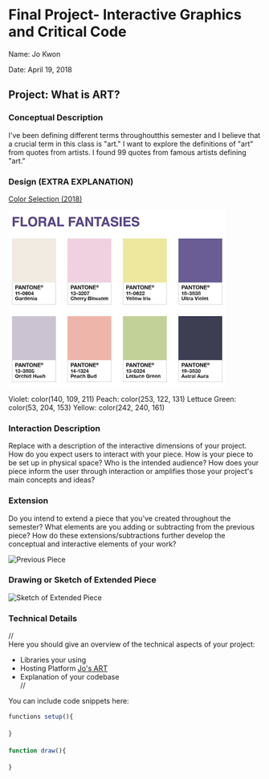 # Final Project- Interactive Graphics and Critical Code

Name:  Jo Kwon 

Date: April 19, 2018

## Project: What is ART? 

### Conceptual Description

I've been defining different terms throughoutthis semester and I believe that a crucial term in this class is "art." I want to explore the definitions of "art" from quotes from artists. I found 99 quotes from famous artists defining "art."  

### Design (EXTRA EXPLANATION)
[Color Selection (2018)](https://www.pantone.com/color-of-the-year-2018-tools-for-designers) 

![PANTONE](/images/color2018.png)

Violet: color(140, 109, 211)
Peach: color(253, 122, 131)
Lettuce Green: color(53, 204, 153)
Yellow: color(242, 240, 161)

### Interaction Description

Replace with a description of the interactive dimensions of your project.  How do you expect users to interact with your piece. How is your piece to be set up in physical space? Who is the intended audience? How does your piece inform the user through interaction or amplifies those your project's main concepts and ideas?

### Extension 

Do you intend to extend a piece that you've created throughout the semester? What elements are you adding or subtracting from the previous piece? How do these extensions/subtractions further develop the conceptual and interactive elements of your work?

![Previous Piece](/images/AIinFilms.PNG)

### Drawing or Sketch of Extended Piece

![Sketch of Extended Piece](/images/finalproject_storyboard.png)

### Technical Details
//   
Here you should give an overview of the technical aspects of your project:
* Libraries your using
* Hosting Platform
[Jo's ART](https://kwonjo.github.io/visualization_interactivegraphics/sketch6.html)
* Explanation of your codebase  
//

You can include code snippets here:

```js
functions setup(){

}

function draw(){

}
```
